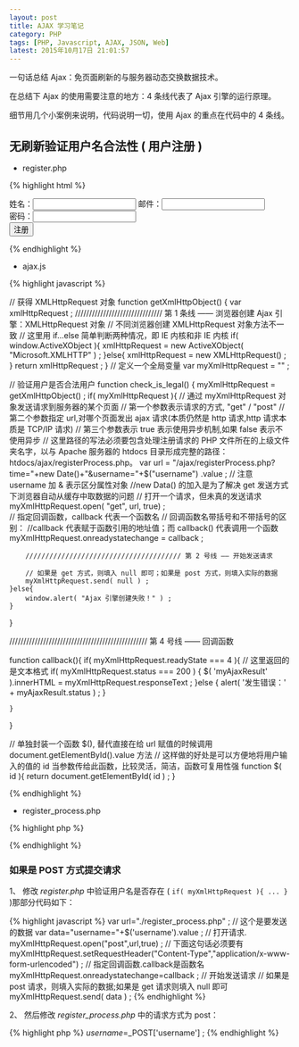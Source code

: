 ```yaml
---
layout: post
title: AJAX 学习笔记
category: PHP
tags: [PHP, Javascript, AJAX, JSON, Web]
latest: 2015年10月17日 21:01:57
---
```


一句话总结 Ajax：免页面刷新的与服务器动态交换数据技术。

在总结下 Ajax 的使用需要注意的地方：4 条线代表了 Ajax 引擎的运行原理。

细节用几个小案例来说明，代码说明一切，使用 Ajax 的重点在代码中的 4 条线。

无刷新验证用户名合法性 ( 用户注册 )
-

- register.php

{% highlight html %}
<!DOCTYPE html>
<html lang="zh">
<head>
<meta http-equiv="content-type" content="text/html; charset=utf-8">
<title>用户注册</title></head>

<body>
<!-- 这里不需要填入 action 的响应文件，因为已经交给 Ajax 引擎去完成 -->
<form method="post">
<!-- onkeyup 的作用是检测用户输入的每一个字母并作出相应回应 -->
姓名：<input type="text" name="username"  onkeyup="checkName();"  id="username">
<!-- 1. 手动检测按钮，只有点击该按钮， Ajax 引擎才会工作并将处理结果返回给用户 -->
<!-- <input type="button" onclick="checkName();" value="验证用户名是否可用"> -->
<!-- 2. 隐藏提示框，只将 Ajax 引擎的处理结果返回给用户 -->
<input type="hidden" onclick="checkName();" value="验证用户名是否可用">
邮件：<input type="text" name="email" id="email"><br>
密码：<input type="password" name="pass_word" id="password"><br>
<input type="submit" value="注册"></form>
<p style="color:red" type="text" id="myAjaxResult"></p>
<script src="./js/ajax.js"></script></body></html>
{% endhighlight %}

- ajax.js

{% highlight javascript %}

// 获得 XMLHttpRequest 对象
function getXmlHttpObject() {
	var xmlHttpRequest ;
	/////////////////////////////// 第 1 条线 —— 浏览器创建 Ajax 引擎：XMLHttpRequest 对象
	// 不同浏览器创建 XMLHttpRequest 对象方法不一致
	// 这里用 if...else 简单判断两种情况，即 IE 内核和非 IE 内核
	if( window.ActiveXObject ){
		xmlHttpRequest = new ActiveXObject( "Microsoft.XMLHTTP" ) ;
	}else{
		xmlHttpRequest = new XMLHttpRequest() ;
	}
	return xmlHttpRequest ;
}
// 定义一个全局变量
var myXmlHttpRequest = "" ;

// 验证用户是否合法用户
function check_is_legal() {
	myXmlHttpRequest = getXmlHttpObject() ;
	if( myXmlHttpRequest ){
		// 通过 myXmlHttpRequest 对象发送请求到服务器的某个页面
		// 第一个参数表示请求的方式, "get"  / "post"
		// 第二个参数指定 url,对哪个页面发出 ajax 请求(本质仍然是 http 请求,http 请求本质是 TCP/IP 请求)
		// 第三个参数表示 true 表示使用异步机制,如果 false 表示不使用异步
		// 这里路径的写法必须要包含处理注册请求的 PHP 文件所在的上级文件夹名字，以与 Apache 服务器的 htdocs 目录形成完整的路径：htdocs/ajax/registerProcess.php。
		var url = "/ajax/registerProcess.php?time="+new Date()+"&username="+$("username") .value ;
		// 注意 username 加 & 表示区分属性对象
		//new Data() 的加入是为了解决 get 发送方式下浏览器自动从缓存中取数据的问题
		// 打开一个请求，但未真的发送请求
		myXmlHttpRequest.open( "get", url, true) ;		
		// 指定回调函数，callback 代表一个函数名
		// 回调函数名带括号和不带括号的区别：
		//callback 代表赋于函数引用的地址值；而 callback() 代表调用一个函数
		myXmlHttpRequest.onreadystatechange = callback ;
		
		/////////////////////////////////////// 第 2 号线 —— 开始发送请求

		// 如果是 get 方式，则填入 null 即可；如果是 post 方式，则填入实际的数据
		myXmlHttpRequest.send( null ) ;
	}else{
		window.alert( "Ajax 引擎创建失败！" ) ;
	}
}


///////////////////////////////////////////////// 第 4 号线 —— 回调函数

function callback(){
	if( myXmlHttpRequest.readyState === 4 ){
		// 这里返回的是文本格式
		if( myXmlHttpRequest.status === 200 ) {
			$( 'myAjaxResult' ).innerHTML =  myXmlHttpRequest.responseText ;
		}else {
			alert( '发生错误：' + myAjaxResult.status ) ;
		}
		
	}
}

// 单独封装一个函数 $(), 替代直接在给 url 赋值的时候调用 document.getElementById().value 方法 
// 这样做的好处是可以方便地将用户输入的值的 id 当参数传给此函数，比较灵活，简洁，函数可复用性强 
function $( id ){
	return document.getElementById( id ) ;
}

{% endhighlight %}


- register_process.php

{% highlight php %}
<?php

	// 告诉浏览器返回的数据格式
	header("Content-Type: text/plain;charset=utf-8");

	// 告诉浏览器不要缓存数据
	header("Cache-Control: no-cache") ;

	// 接受数据 ( 以 url 参数为准 )
	$username = $_GET[ 'username' ] ;

	////////////////////////////// 第 3 号线 —— 送回处理结果 ( 可用三种格式文件作为载体 )

	// 这里的显示数据将返回给请求的页面，即在浏览器上被用户看见

	// 简单检测某个用户名是否存在
	// 实际应用中，基本上都会与数据库相连，以达到真正的从数据库中检验用户名是否存在的目的

	if( $username === null ){
		echo "用户名不能为空/空格!" ;
	}elseif( $username === "lcj" ){
		echo "用户名 $username 已经被注册!" ;		
	}else{
		echo "用户名 $username 可以使用!" ;
	}

?>
{% endhighlight %}

### 如果是 POST 方式提交请求

1、 修改 _register.php_ 中验证用户名是否存在 ( `if( myXmlHttpRequest ){ ... }` )那部分代码如下：

{% highlight javascript %}
var url="./register_process.php" ;
// 这个是要发送的数据
var data="username="+$('username').value ;
// 打开请求.
myXmlHttpRequest.open("post",url,true) ;
// 下面这句话必须要有
myXmlHttpRequest.setRequestHeader("Content-Type","application/x-www-form-urlencoded") ;
// 指定回调函数.callback是函数名
myXmlHttpRequest.onreadystatechange=callback ;
// 开始发送请求
// 如果是 post 请求，则填入实际的数据;如果是 get 请求则填入 null 即可
myXmlHttpRequest.send( data ) ;
{% endhighlight %}

2、 然后修改 _register_process.php_ 中的请求方式为 post：

{% highlight php %}
$username=$_POST['username'] ;
{% endhighlight %}
